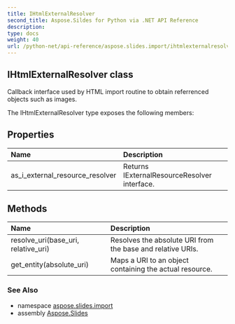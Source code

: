 ```yaml
---
title: IHtmlExternalResolver
second_title: Aspose.Sildes for Python via .NET API Reference
description: 
type: docs
weight: 40
url: /python-net/api-reference/aspose.slides.import/ihtmlexternalresolver/
---
```


## IHtmlExternalResolver class

Callback interface used by HTML import routine to obtain referrenced objects such as images.

The IHtmlExternalResolver type exposes the following members:
## Properties
| Name | Description |
| :- | :- |
|as_i_external_resource_resolver|Returns IExternalResourceResolver interface.|
## Methods
| Name | Description |
| :- | :- |
|resolve_uri(base_uri, relative_uri)|Resolves the absolute URI from the base and relative URIs.|
|get_entity(absolute_uri)|Maps a URI to an object containing the actual resource.|

### See Also

* namespace [aspose.slides.import](/slides/python-net/api-reference/aspose.slides.import/)
* assembly [Aspose.Slides](/slides/python-net/api-reference/)

